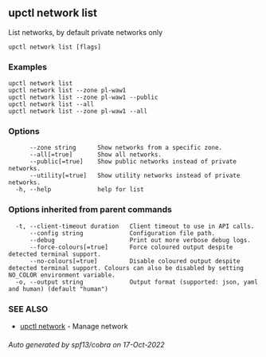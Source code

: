 ## upctl network list

List networks, by default private networks only

```
upctl network list [flags]
```

### Examples

```
upctl network list
upctl network list --zone pl-waw1
upctl network list --zone pl-waw1 --public
upctl network list --all
upctl network list --zone pl-waw1 --all
```

### Options

```
      --zone string      Show networks from a specific zone.
      --all[=true]       Show all networks.
      --public[=true]    Show public networks instead of private networks.
      --utility[=true]   Show utility networks instead of private networks.
  -h, --help             help for list
```

### Options inherited from parent commands

```
  -t, --client-timeout duration   Client timeout to use in API calls.
      --config string             Configuration file path.
      --debug                     Print out more verbose debug logs.
      --force-colours[=true]      Force coloured output despite detected terminal support.
      --no-colours[=true]         Disable coloured output despite detected terminal support. Colours can also be disabled by setting NO_COLOR environment variable.
  -o, --output string             Output format (supported: json, yaml and human) (default "human")
```

### SEE ALSO

* [upctl network](upctl_network.md)	 - Manage network

###### Auto generated by spf13/cobra on 17-Oct-2022
